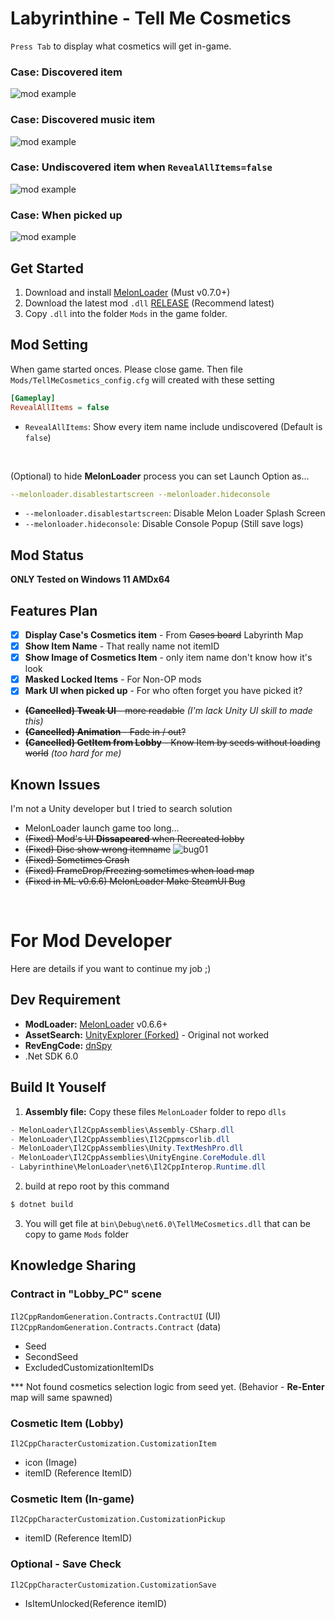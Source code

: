 # Labyrinthine - Tell Me Cosmetics
`Press Tab` to display what cosmetics will get in-game.
### Case: Discovered item
![mod example](docs/Mod_Example1.png)
### Case: Discovered music item
![mod example](docs/Mod_Example3_MusicDisc.png)
### Case: Undiscovered item when `RevealAllItems=false`
![mod example](docs/Mod_Example2_Undiscovered.png)
### Case: When picked up
![mod example](docs/Mod_Example4_Pickup_Item.png)


## Get Started
1. Download and install [MelonLoader](https://melonwiki.xyz) (Must v0.7.0+)
2. Download the latest mod `.dll` [RELEASE](https://github.com/limitbrk/Labyrinthine-TellMeCosmetics/releases/latest) (Recommend latest)
3. Copy `.dll` into the folder `Mods` in the game folder.


## Mod Setting
When game started onces. Please close game. Then file `Mods/TellMeCosmetics_config.cfg` will created with these setting
```ini
[Gameplay]
RevealAllItems = false
```
- `RevealAllItems`: Show every item name include undiscovered (Default is `false`)

&nbsp;

(Optional) to hide **MelonLoader** process you can set Launch Option as...
```yaml
--melonloader.disablestartscreen --melonloader.hideconsole
```

  - `--melonloader.disablestartscreen`: Disable Melon Loader Splash Screen
  - `--melonloader.hideconsole`: Disable Console Popup (Still save logs)

## Mod Status
**ONLY Tested on Windows 11 AMDx64** 

## Features Plan
- [x] **Display Case's Cosmetics item** - From ~~Cases board~~ Labyrinth Map
- [x] **Show Item Name** - That really name not itemID
- [x] **Show Image of Cosmetics Item** - only item name don't know how it's look
- [X] **Masked Locked Items** - For Non-OP mods
- [X] **Mark UI when picked up** - For who often forget you have picked it?
- ~~**(Cancelled) Tweak UI** - more readable~~ _(I'm lack Unity UI skill to made this)_
- ~~**(Cancelled) Animation** - Fade in / out?~~ 
- ~~**(Cancelled) GetItem from Lobby** - Know Item by seeds without loading world~~ _(too hard for me)_

## Known Issues
I'm not a Unity developer but I tried to search solution
- MelonLoader launch game too long...
- ~~(Fixed) Mod's UI __Dissapeared__ when Recreated lobby~~
- ~~(Fixed) Disc show wrong itemname~~
![bug01](docs/B01_Disc_no_icon.png)
- ~~(Fixed) Sometimes Crash~~
- ~~(Fixed) FrameDrop/Freezing sometimes when load map~~
- ~~(Fixed in ML v0.6.6) MelonLoader Make SteamUI Bug~~

&nbsp;
&nbsp;
# For Mod Developer
Here are details if you want to continue my job ;)

## Dev Requirement
- **ModLoader:** [MelonLoader](https://melonwiki.xyz) v0.6.6+
- **AssetSearch:** [UnityExplorer (Forked)](https://github.com/GrahamKracker/UnityExplorer) - Original not worked
- **RevEngCode:** [dnSpy](https://github.com/dnSpy/dnSpy)
- .Net SDK 6.0

## Build It Youself
1. **Assembly file:** Copy these files `MelonLoader` folder to repo `dlls`
```cs
- MelonLoader\Il2CppAssemblies\Assembly-CSharp.dll
- MelonLoader\Il2CppAssemblies\Il2Cppmscorlib.dll
- MelonLoader\Il2CppAssemblies\Unity.TextMeshPro.dll
- MelonLoader\Il2CppAssemblies\UnityEngine.CoreModule.dll
- Labyrinthine\MelonLoader\net6\Il2CppInterop.Runtime.dll
```
2. build at repo root by this command
```bash
$ dotnet build
```
3. You will get file at `bin\Debug\net6.0\TellMeCosmetics.dll` that can be copy to game `Mods` folder
 
## Knowledge Sharing
### Contract in "Lobby_PC" scene
`Il2CppRandomGeneration.Contracts.ContractUI` (UI)
`Il2CppRandomGeneration.Contracts.Contract` (data)
- Seed 
- SecondSeed
- ExcludedCustomizationItemIDs

*** Not found cosmetics selection logic from seed yet. (Behavior - **Re-Enter** map will same spawned)

### Cosmetic Item (Lobby)
`Il2CppCharacterCustomization.CustomizationItem`
- icon (Image)
- itemID (Reference ItemID)

### Cosmetic Item (In-game)
`Il2CppCharacterCustomization.CustomizationPickup`
- itemID (Reference ItemID)

### Optional - Save Check 
`Il2CppCharacterCustomization.CustomizationSave`
- IsItemUnlocked(Reference itemID)
